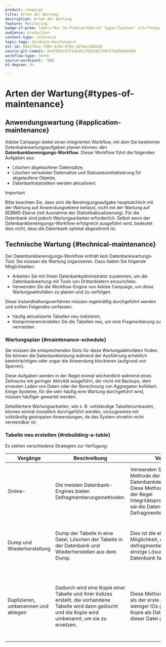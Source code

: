 ```yaml
---
product: campaign
title: Arten der Wartung
description: Arten der Wartung
feature: Monitoring
badge-v7-prem: label="Nur On-Premise/Hybrid" type="Caution" url="https://experienceleague.adobe.com/docs/campaign-classic/using/installing-campaign-classic/architecture-and-hosting-models/hosting-models-lp/hosting-models.html?lang=de" tooltip="Gilt nur für Hybrid- und On-Premise-Bereitstellungen"
audience: production
content-type: reference
topic-tags: database-maintenance
exl-id: 08e179aa-fd83-4c0a-879e-ab7aec168d92
source-git-commit: 0ed70b3c57714ad6c3926181334f57ed3b409d98
workflow-type: tm+mt
source-wordcount: '505'
ht-degree: 4%

---
```


# Arten der Wartung{#types-of-maintenance}



## Anwendungswartung {#application-maintenance}

Adobe Campaign bietet einen integrierten Workflow, mit dem Sie bestimmte Datenbankwartungsaufgaben planen können: den **Datenbankbereinigungs-Workflow**. Dieser Workflow führt die folgenden Aufgaben aus:

* Löschen abgelaufener Datensätze,
* Löschen verwaister Datensätze und Statusneuinitialisierung für abgelaufene Objekte,
* Datenbankstatistiken werden aktualisiert.

>[!IMPORTANT]
>
>Bitte beachten Sie, dass sich die Bereinigungsaufgabe hauptsächlich mit der Wartung auf Anwendungsebene befasst, nicht mit der Wartung auf RDBMS-Ebene (mit Ausnahme der Statistikaktualisierung). Für die Datenbank sind jedoch Wartungsarbeiten erforderlich. Selbst wenn der Datenbankbereinigungs-Workflow erfolgreich ausgeführt wird, bedeutet dies nicht, dass die Datenbank optimal abgestimmt ist.

## Technische Wartung {#technical-maintenance}

Der Datenbankbereinigungs-Workflow enthält kein Datenbankwartungs-Tool: Sie müssen die Wartung organisieren. Dazu haben Sie folgende Möglichkeiten:

* Arbeiten Sie mit Ihrem Datenbankadministrator zusammen, um die Datenbankwartung mit Tools von Drittanbietern einzurichten.
* Verwenden Sie die Workflow-Engine von Adobe Campaign, um diese Wartungsaktivitäten zu planen und zu verfolgen.

Diese Instandhaltungsverfahren müssen regelmäßig durchgeführt werden und sollten Folgendes umfassen:

* häufig aktualisierte Tabellen neu indizieren,
* Komprimieren/erstellen Sie die Tabellen neu, um eine Fragmentierung zu vermeiden.

### Wartungsplan {#maintenance-schedule}

Sie müssen die entsprechenden Slots für diese Wartungsaktivitäten finden. Sie können die Datenbankleistung während der Ausführung erheblich beeinträchtigen oder sogar die Anwendung blockieren (aufgrund von Sperren).

Diese Aufgaben werden in der Regel einmal wöchentlich während eines Zeitraums mit geringer Aktivität ausgeführt, der nicht mit Backups, dem erneuten Laden von Daten oder der Berechnung von Aggregaten kollidiert. Einige Systeme, für die sehr häufig eine Wartung durchgeführt wird, müssen häufiger gewartet werden.

Detailliertere Wartungsarbeiten, wie z. B. vollständige Tabellenumbauten, können einmal monatlich durchgeführt werden, vorzugsweise mit vollständig gestoppten Anwendungen, da das System ohnehin nicht verwendbar ist.

### Tabelle neu erstellen {#rebuilding-a-table}

Es stehen verschiedene Strategien zur Verfügung:

<table> 
 <thead> 
  <tr> 
   <th> Vorgänge </th> 
   <th> Beschreibung </th> 
   <th> Vorteile </th> 
   <th> Nachteile </th> 
  </tr> 
 </thead> 
 <tbody> 
  <tr> 
   <td> Online-<br /> </td> 
   <td> Die meisten Datenbank-Engines bieten Defragmentierungsmethoden.<br /> </td> 
   <td> Verwenden Sie einfach die Methode der Datenbankdefragmentierung. Diese Methoden beheben in der Regel Integritätsprobleme, indem sie die Daten während der Defragmentierung sperren.<br /> </td> 
   <td> Abhängig von der Datenbank können diese Defragmentierungsmethoden als RDBMS-Option (Oracle) bereitgestellt werden und sind nicht immer die effizienteste Methode für den Umgang mit größeren Tabellen.<br /> </td> 
  </tr> 
  <tr> 
   <td> Dump und Wiederherstellung<br /> </td> 
   <td> Dump der Tabelle in eine Datei, Löschen der Tabelle in der Datenbank und Wiederherstellen aus dem Dump.<br /> </td> 
   <td> Dies ist die einfachste Möglichkeit, eine Tabelle zu defragmentieren. Auch die einzige Lösung, wenn die Datenbank fast voll ist.<br /> </td> 
   <td> Da die Tabelle gelöscht und neu erstellt wird, kann die Anwendung auch im schreibgeschützten Modus nicht online gelassen werden (die Tabelle ist während der Wiederherstellungsphase nicht verfügbar).<br /> </td> 
  </tr> 
  <tr> 
   <td> Duplizieren, umbenennen und ablegen<br /> </td> 
   <td> Dadurch wird eine Kopie einer Tabelle und ihrer Indizes erstellt, die vorhandene Tabelle wird dann gelöscht und die Kopie wird umbenannt, um sie zu ersetzen.<br /> </td> 
   <td> Diese Methode ist schneller als der erste Ansatz, da sie weniger IOs generiert (keine Kopie als Datei und aus dieser Datei gelesen).<br /> </td> 
   <td> benötigt doppelt so viel Platz.<br /> Alle aktiven Prozesse, die während des Vorgangs in die Tabelle schreiben, müssen angehalten werden. Lesevorgänge sind jedoch davon nicht betroffen, da die Tabelle im letzten Moment nach dem Umbau ausgetauscht wird. <br /> </td> 
  </tr> 
 </tbody> 
</table>
